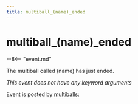 ```yaml
---
title: multiball_(name)_ended
---
```


# multiball_(name)_ended


--8<-- "event.md"

The multiball called (name) has just ended.

*This event does not have any keyword arguments*

Event is posted by [multiballs:](../config/multiballs.md)
